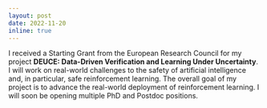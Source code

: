 ```yaml
---
layout: post
date: 2022-11-20
inline: true
---
```


I received a Starting Grant from the European Research Council for my project <b>DEUCE: Data-Driven Verification and Learning Under Uncertainty</b>. I will work on real-world challenges to the safety of artificial intelligence and, in particular, safe reinforcement learning. The overall goal of my project is to advance the real-world deployment of reinforcement learning.
I will soon be opening multiple PhD and Postdoc positions.

